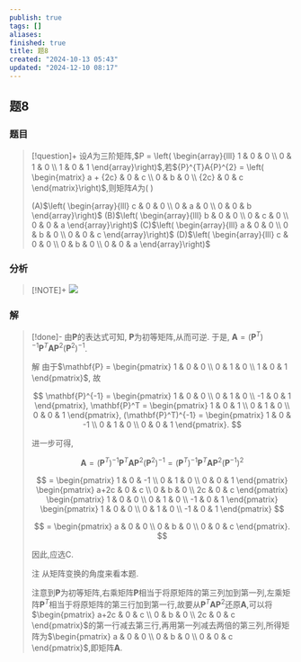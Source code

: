 ```yaml
---
publish: true
tags: []
aliases: 
finished: true
title: 题8
created: "2024-10-13 05:43"
updated: "2024-12-10 08:17"
---
```

## 题8
### 题目
> [!question]+
> 设$A$为三阶矩阵,$P = \left( \begin{array}{lll} 1 & 0 & 0 \\ 0 & 1 & 0 \\ 1 & 0 & 1 \end{array}\right)$,若${P}^{T}A{P}^{2} = \left( \begin{matrix} a + {2c} & 0 & c \\ 0 & b & 0 \\ {2c} & 0 & c \end{matrix}\right)$,则矩阵$A$为( )
> 
> (A)$\left( \begin{array}{lll} c & 0 & 0 \\ 0 & a & 0 \\ 0 & 0 & b \end{array}\right)$
> (B)$\left( \begin{array}{lll} b & 0 & 0 \\ 0 & c & 0 \\ 0 & 0 & a \end{array}\right)$
> (C)$\left( \begin{array}{lll} a & 0 & 0 \\ 0 & b & 0 \\ 0 & 0 & c \end{array}\right)$
> (D)$\left( \begin{array}{lll} c & 0 & 0 \\ 0 & b & 0 \\ 0 & 0 & a \end{array}\right)$
### 分析
> [!NOTE]+
> ![](https://img.hwenyi.live/202412101617091.webp)
### 解
> [!done]-
> 由$\mathbf{P}$的表达式可知, $\mathbf{P}$为初等矩阵,从而可逆. 于是, $\mathbf{A} = (\mathbf{P}^T)^{-1}\mathbf{P}^T\mathbf{A}\mathbf{P}^2(\mathbf{P}^2)^{-1}$.
> 
> 解 由于$\mathbf{P} = \begin{pmatrix} 1 & 0 & 0 \\ 0 & 1 & 0 \\ 1 & 0 & 1 \end{pmatrix}$, 故
> 
> $$
> \mathbf{P}^{-1} = \begin{pmatrix} 1 & 0 & 0 \\ 0 & 1 & 0 \\ -1 & 0 & 1 \end{pmatrix}, \mathbf{P}^T = \begin{pmatrix} 1 & 0 & 1 \\ 0 & 1 & 0 \\ 0 & 0 & 1 \end{pmatrix}, (\mathbf{P}^T)^{-1} = \begin{pmatrix} 1 & 0 & -1 \\ 0 & 1 & 0 \\ 0 & 0 & 1 \end{pmatrix}.
> $$
> 
> 进一步可得,
> 
> $$
> \mathbf{A} = (\mathbf{P}^T)^{-1}\mathbf{P}^T\mathbf{A}\mathbf{P}^2(\mathbf{P}^2)^{-1} = (\mathbf{P}^T)^{-1}\mathbf{P}^T\mathbf{A}\mathbf{P}^2(\mathbf{P}^{-1})^2
> $$
> 
> $$
> = \begin{pmatrix} 1 & 0 & -1 \\ 0 & 1 & 0 \\ 0 & 0 & 1 \end{pmatrix} \begin{pmatrix} a+2c & 0 & c \\ 0 & b & 0 \\ 2c & 0 & c \end{pmatrix} \begin{pmatrix} 1 & 0 & 0 \\ 0 & 1 & 0 \\ -1 & 0 & 1 \end{pmatrix} \begin{pmatrix} 1 & 0 & 0 \\ 0 & 1 & 0 \\ -1 & 0 & 1 \end{pmatrix}
> $$
> 
> $$
> = \begin{pmatrix} a & 0 & 0 \\ 0 & b & 0 \\ 0 & 0 & c \end{pmatrix}.
> $$
> 
> 因此,应选C.
> 
> 注 从矩阵变换的角度来看本题.
> 
> 注意到$\mathbf{P}$为初等矩阵,右乘矩阵$\mathbf{P}$相当于将原矩阵的第三列加到第一列,左乘矩阵$\mathbf{P}^T$相当于将原矩阵的第三行加到第一行,故要从$\mathbf{P}^T\mathbf{A}\mathbf{P}^2$还原$\mathbf{A}$,可以将$\begin{pmatrix} a+2c & 0 & c \\ 0 & b & 0 \\ 2c & 0 & c \end{pmatrix}$的第一行减去第三行,再用第一列减去两倍的第三列,所得矩阵为$\begin{pmatrix} a & 0 & 0 \\ 0 & b & 0 \\ 0 & 0 & c \end{pmatrix}$,即矩阵$\mathbf{A}$.